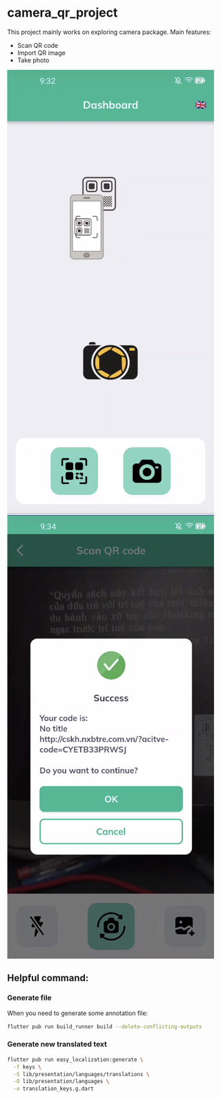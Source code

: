 # camera_qr_project

This project mainly works on exploring camera package.
Main features:
- Scan QR code
- Import QR image
- Take photo

![Alt text](/lib/dashboard.png?raw=true "Dashboard")
![Alt text](/lib/scan_qr.png?raw=true "Scan QR screen")

## Helpful command:

### Generate file
When you need to generate some annotation file:
```bash
flutter pub run build_runner build --delete-conflicting-outputs
```

### Generate new translated text

```bash
flutter pub run easy_localization:generate \
  -f keys \
  -S lib/presentation/languages/translations \
  -O lib/presentation/languages \
  -o translation_keys.g.dart
```
